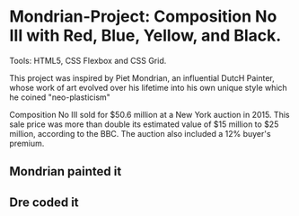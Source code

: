 # Mondrian-Project: Composition No III with Red, Blue, Yellow, and Black.
Tools: HTML5, CSS Flexbox and CSS Grid.

This project was inspired by Piet Mondrian, an influential DutcH Painter, whose work of art evolved over his lifetime into his own unique style which he coined "neo-plasticism"

Composition No III sold for $50.6 million at a New York auction in 2015. This sale price was more than double its estimated value of $15 million to $25 million, according to the BBC. The auction also included a 12% buyer's premium.

## Mondrian painted it
## Dre coded it
